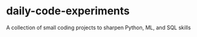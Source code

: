 # daily-code-experiments
A collection of small coding projects to sharpen Python, ML, and SQL skills
